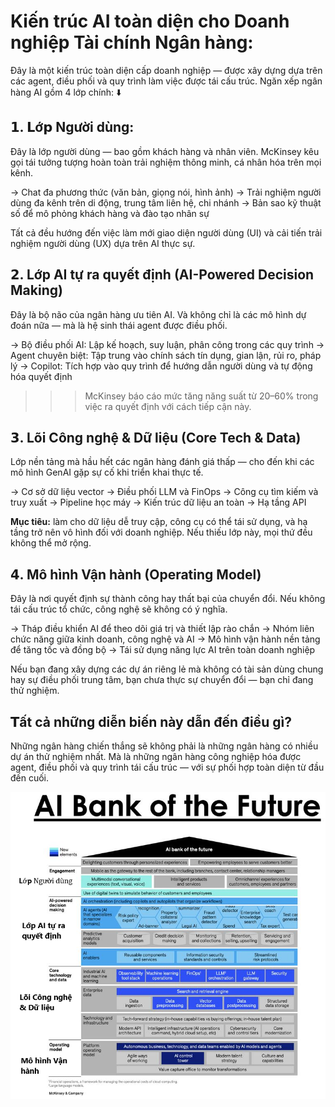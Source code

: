 # Kiến trúc AI toàn diện cho Doanh nghiệp Tài chính Ngân hàng:

Đây là một kiến trúc toàn diện cấp doanh nghiệp — được xây dựng dựa trên các agent, điều phối và quy trình làm việc được tái cấu trúc. Ngăn xếp ngân hàng AI gồm 4 lớp chính: ⬇️

## 𝟭. 𝗟ớ𝗽 Người dùng:
Đây là lớp người dùng — bao gồm khách hàng và nhân viên. McKinsey kêu gọi tái tưởng tượng hoàn toàn trải nghiệm thông minh, cá nhân hóa trên mọi kênh.

→ Chat đa phương thức (văn bản, giọng nói, hình ảnh)
→ Trải nghiệm người dùng đa kênh trên di động, trung tâm liên hệ, chi nhánh
→ Bản sao kỹ thuật số để mô phỏng khách hàng và đào tạo nhân sự

Tất cả đều hướng đến việc làm mới giao diện người dùng (UI) và cải tiến trải nghiệm người dùng (UX) dựa trên AI thực sự.

## 𝟮. Lớp AI tự ra quyết định (AI-Powered Decision Making)
Đây là bộ não của ngân hàng ưu tiên AI. Và không chỉ là các mô hình dự đoán nữa — mà là hệ sinh thái agent được điều phối.

→ Bộ điều phối AI: Lập kế hoạch, suy luận, phân công trong các quy trình
→ Agent chuyên biệt: Tập trung vào chính sách tín dụng, gian lận, rủi ro, pháp lý
→ Copilot: Tích hợp vào quy trình để hướng dẫn người dùng và tự động hóa quyết định

>>> McKinsey báo cáo mức tăng năng suất từ 20–60% trong việc ra quyết định với cách tiếp cận này.

## 𝟯. Lõi Công nghệ & Dữ liệu (Core Tech & Data)
Lớp nền tảng mà hầu hết các ngân hàng đánh giá thấp — cho đến khi các mô hình GenAI gặp sự cố khi triển khai thực tế.

→ Cơ sở dữ liệu vector
→ Điều phối LLM và FinOps
→ Công cụ tìm kiếm và truy xuất
→ Pipeline học máy
→ Kiến trúc dữ liệu an toàn
→ Hạ tầng API

**Mục tiêu:** làm cho dữ liệu dễ truy cập, công cụ có thể tái sử dụng, và hạ tầng trở nên vô hình đối với doanh nghiệp. Nếu thiếu lớp này, mọi thứ đều không thể mở rộng.

## 𝟰. Mô hình Vận hành (Operating Model)
Đây là nơi quyết định sự thành công hay thất bại của chuyển đổi. Nếu không tái cấu trúc tổ chức, công nghệ sẽ không có ý nghĩa.

→ Tháp điều khiển AI để theo dõi giá trị và thiết lập rào chắn
→ Nhóm liên chức năng giữa kinh doanh, công nghệ và AI
→ Mô hình vận hành nền tảng để tăng tốc và đồng bộ
→ Tái sử dụng năng lực AI trên toàn doanh nghiệp

Nếu bạn đang xây dựng các dự án riêng lẻ mà không có tài sản dùng chung hay sự điều phối trung tâm, bạn chưa thực sự chuyển đổi — bạn chỉ đang thử nghiệm.

## 𝗧ất cả những diễn biến này dẫn đến điều gì?

Những ngân hàng chiến thắng sẽ không phải là những ngân hàng có nhiều dự án thử nghiệm nhất. Mà là những ngân hàng công nghiệp hóa được agent, điều phối và quy trình tái cấu trúc — với sự phối hợp toàn diện từ đầu đến cuối.

![image](https://github.com/PhDLeToanThang/ai-ml-dl/blob/main/ai-ml-security/AI-Bank_of_The_Future.png?raw=true)
